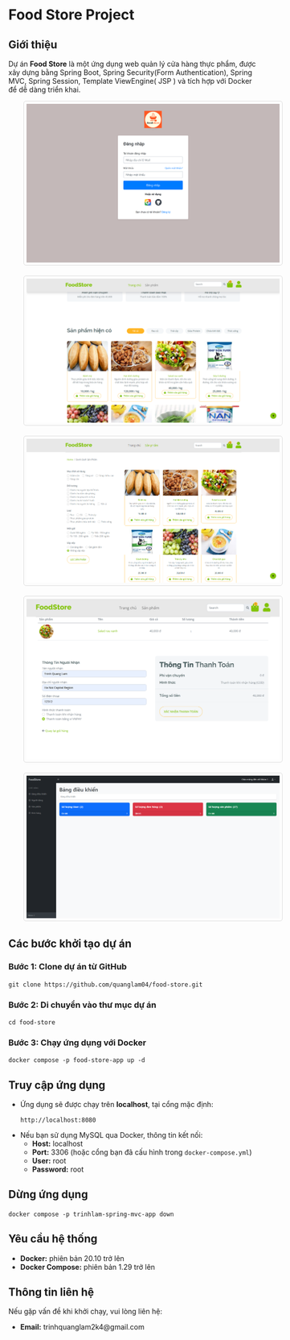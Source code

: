 <!DOCTYPE html>
<html lang="en">
<head>
    <meta charset="UTF-8">
    <meta name="viewport" content="width=device-width, initial-scale=1.0">
   
</head>
<body>
    <h1>Food Store Project</h1>
<div class="section">
        <h2>Giới thiệu</h2>
        <p>Dự án <strong>Food Store</strong> là một ứng dụng web quản lý cửa hàng thực phẩm, được xây dựng bằng Spring Boot, Spring Security(Form Authentication), Spring MVC, Spring Session, Template ViewEngine( JSP ) và tích hợp với Docker để dễ dàng triển khai.</p>
    </div>
    <img src="https://github.com/quanglam04/food-store/blob/master/src/main/webapp/resources/client/img/demo_4%20-%20Copy.png" alt="Ảnh Demo " style="max-width:100%; height:auto; border:1px solid #ddd; border-radius:5px; padding:5px;margin-left:30px">
    <br></br>
    <img src="https://github.com/quanglam04/food-store/blob/master/src/main/webapp/resources/client/img/demo_3.png" alt="Ảnh Demo " style="max-width:100%; height:auto; border:1px solid #ddd; border-radius:5px; padding:5px;margin-left:30px">
    <br></br>
    <img src="https://github.com/quanglam04/food-store/blob/master/src/main/webapp/resources/client/img/demo_2.png" alt="Ảnh Demo " style="max-width:100%; height:auto; border:1px solid #ddd; border-radius:5px; padding:5px;margin-left:30px">
    <br></br>
    <img src="https://github.com/quanglam04/food-store/blob/master/src/main/webapp/resources/client/img/demo_5.png" alt="Ảnh Demo " style="max-width:100%; height:auto; border:1px solid #ddd; border-radius:5px; padding:5px;margin-left:30px">
    <br></br>
    <img src="https://github.com/quanglam04/food-store/blob/master/src/main/webapp/resources/client/img/demo_1.png" alt="Ảnh Demo " style="max-width:100%; height:auto; border:1px solid #ddd; border-radius:5px; padding:5px;margin-left:30px">
    <div class="section">
        <h2>Các bước khởi tạo dự án</h2>
        <h3>Bước 1: Clone dự án từ GitHub</h3>
        <pre><code>git clone https://github.com/quanglam04/food-store.git</code></pre>
        <h3>Bước 2: Di chuyển vào thư mục dự án</h3>
        <pre><code>cd food-store</code></pre>
        <h3>Bước 3: Chạy ứng dụng với Docker</h3>
        <pre><code>docker compose -p food-store-app up -d</code></pre>
    </div>
    <div class="section">
        <h2>Truy cập ứng dụng</h2>
        <ul>
            <li>Ứng dụng sẽ được chạy trên <strong>localhost</strong>, tại cổng mặc định:
                <pre><code>http://localhost:8080</code></pre>
            </li>
            <li>Nếu bạn sử dụng MySQL qua Docker, thông tin kết nối:
                <ul>
                    <li><strong>Host:</strong> localhost</li>
                    <li><strong>Port:</strong> 3306 (hoặc cổng bạn đã cấu hình trong <code>docker-compose.yml</code>)</li>
                    <li><strong>User:</strong> root</li>
                    <li><strong>Password:</strong> root</li>
                </ul>
            </li>
        </ul>
    </div>
    <div class="section">
        <h2>Dừng ứng dụng</h2>
        <pre><code>docker compose -p trinhlam-spring-mvc-app down</code></pre>
    </div>
    <div class="section">
        <h2>Yêu cầu hệ thống</h2>
        <ul>
            <li><strong>Docker:</strong> phiên bản 20.10 trở lên</li>
            <li><strong>Docker Compose:</strong> phiên bản 1.29 trở lên</li>
        </ul>
    </div>
    <div class="section">
        <h2>Thông tin liên hệ</h2>
        <p>Nếu gặp vấn đề khi khởi chạy, vui lòng liên hệ:</p>
        <ul>
            <li><strong>Email:</strong> trinhquanglam2k4@gmail.com</li>
        </ul>
    </div>
</body>
</html>
